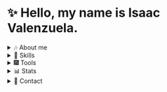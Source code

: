 # ✨ Hello, my name is Isaac Valenzuela.
<details>
  <summary>🎶 About me</summary>
  I'm 17, a full-stack web developer, Discord bot developer, passionate about languages and music, and always up for learning new tech for web development.
</details>

<details>
  <summary>🌹 Skills</summary>
  <a href="https://developer.mozilla.org/en-US/docs/Web/HTML" target="_blank">
    <img src="https://skillicons.dev/icons?i=html" alt="HTML" />
  </a>
  <a href="https://developer.mozilla.org/en-US/docs/Web/CSS" target="_blank">
    <img src="https://skillicons.dev/icons?i=css" alt="CSS" />
  </a>
  <a href="https://developer.mozilla.org/en-US/docs/Web/JavaScript" target="_blank">
    <img src="https://skillicons.dev/icons?i=js" alt="JavaScript" />
  </a>
  <a href="https://www.typescriptlang.org/" target="_blank">
    <img src="https://skillicons.dev/icons?i=ts" alt="TypeScript" />
  </a>
  <a href="https://www.python.org/" target="_blank">
    <img src="https://skillicons.dev/icons?i=python" alt="Python" />
  </a>
  <a href="https://www.ruby-lang.org/en/" target="_blank">
    <img src="https://skillicons.dev/icons?i=ruby" alt="Ruby" />
  <a href="https://reactjs.org/" target="_blank">
    <img src="https://skillicons.dev/icons?i=react" alt="React" />
  </a>
  <a href="https://expressjs.com/" target="_blank">
    <img src="https://skillicons.dev/icons?i=express" alt="Express" />
  </a>
  <a href="https://graphql.org/" target="_blank">
    <img src="https://skillicons.dev/icons?i=graphql" alt="GraphQL" />
  </a>
  <a href="https://www.mongodb.com/" target="_blank">
    <img src="https://skillicons.dev/icons?i=mongodb" alt="MongoDB" />
  </a>
  <a href="https://discord.js.org/" target="_blank">
    <img src="https://skillicons.dev/icons?i=discordjs" alt="Discord.js" />
  </a>
  <a href="https://getbootstrap.com/" target="_blank">
    <img src="https://skillicons.dev/icons?i=bootstrap" alt="Bootstrap" />
  </a>
</details>

<details>
  <summary>🎆 Tools</summary>
  <a href="https://www.linux.org/" target="_blank">
    <img src="https://skillicons.dev/icons?i=linux" alt="Linux" />
  </a>
  <a href="https://vitejs.dev/" target="_blank">
    <img src="https://skillicons.dev/icons?i=vite" alt="Vite" />
  </a>
  <a href="https://www.npmjs.com/" target="_blank">
    <img src="https://skillicons.dev/icons?i=npm" alt="npm" />
  </a>
  <a href="https://bun.sh/" target="_blank">
    <img src="https://skillicons.dev/icons?i=bun" alt="Bun" />
  </a>
  <a href="https://nodejs.org/" target="_blank">
    <img src="https://skillicons.dev/icons?i=nodejs" alt="Node.js" />
  </a>
  <a href="https://git-scm.com/" target="_blank">
    <img src="https://skillicons.dev/icons?i=git" alt="Git" />
  </a>
  <a href="https://tailwindcss.com/" target="_blank">
    <img src="https://skillicons.dev/icons?i=tailwind" alt="Tailwind CSS" />
  </a>
</details>
<details>
  <summary>📊 Stats</summary>
  <img src="https://github-readme-stats.vercel.app/api/top-langs/?username=isaacjvg&langs_count=8&theme=tokyonight" alt="Top Langs"/>
  <img src="https://github-readme-stats.vercel.app/api?username=isaacjvg&show_icons=true&theme=tokyonight" alt="Github Stats" />
</details>
<details>
  <summary>👥 Contact</summary>
  <a href=https://discord.com/users/681950080747700246" target="_blank">
    <img src="https://skillicons.dev/icons?i=discord" alt="Discord" />
  </a>
</details>
